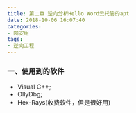 ```yaml
---
title: 第二章 逆向分析Hello Word云托管的apt
date: 2018-10-06 16:07:40
categories:
- 网安组
tags:
- 逆向工程
---
```


### 一、使用到的软件
- Visual C++;
- OllyDbg;
- Hex-Rays(收费软件，但是很好用)
<!-- more -->

